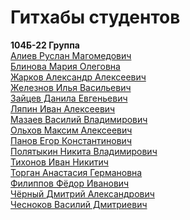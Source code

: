 # Гитхабы студентов

**104Б-22 Группа** \
[Алиев Руслан Магомедович](https://github.com/youngrusik) \
[Блинова Мария Олеговна](https://github.com/sopasopasopasopa) \
[Жарков Александр Алексеевич](https://github.com/alexandrerro) \
[Железнов Илья Васильевич](https://github.com/keinpop) \
[Зайцев Данила Евгеньевич](https://github.com/Aredicus) \
[Ляпин Иван Алексеевич](https://github.com/des7ruct1on) \
[Мазаев Василий Владимирович](https://github.com/dissembler09) \
[Ольхов Максим Алексеевич](https://github.com/tradico) \
[Панов Егор Константинович](https://github.com/IsagbrI) \
[Полятыкин Никита Владимирович](https://github.com/fieldspoke) \
[Тихонов Иван Никитич](https://github.com/ivan-tikhonov1337) \
[Торган Анастасия Германовна](https://github.com/AGTorgan) \
[Филиппов Фёдор Иванович](https://github.com/ravenMVA) \
[Чёрный Дмитрий Александрович](https://github.com/Unix-enjoyer) \
[Чесноков Василий Дмитриевич](https://github.com/Che4ve)

